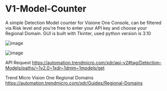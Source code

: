 # V1-Model-Counter
A simple Detection Model counter for Visione One Console, can be filtered via Risk level and you're free to enter your API key and choose your Regional Domain.
GUI is built with Tkinter, used python version is 3.10

![image](https://user-images.githubusercontent.com/114853436/193446453-798fa983-9581-499e-80e9-5d3193af250d.png)

![image](https://user-images.githubusercontent.com/114853436/193447042-dcee806e-86fc-4552-9fd1-8c9d124fed4d.png)


API Request
https://automation.trendmicro.com/xdr/api-v2#tag/Detection-Models/paths/~1v2.0~1xdr~1dmm~1models/get

Trend Micro Vision One Regional Domains
https://automation.trendmicro.com/xdr/Guides/Regional-Domains
